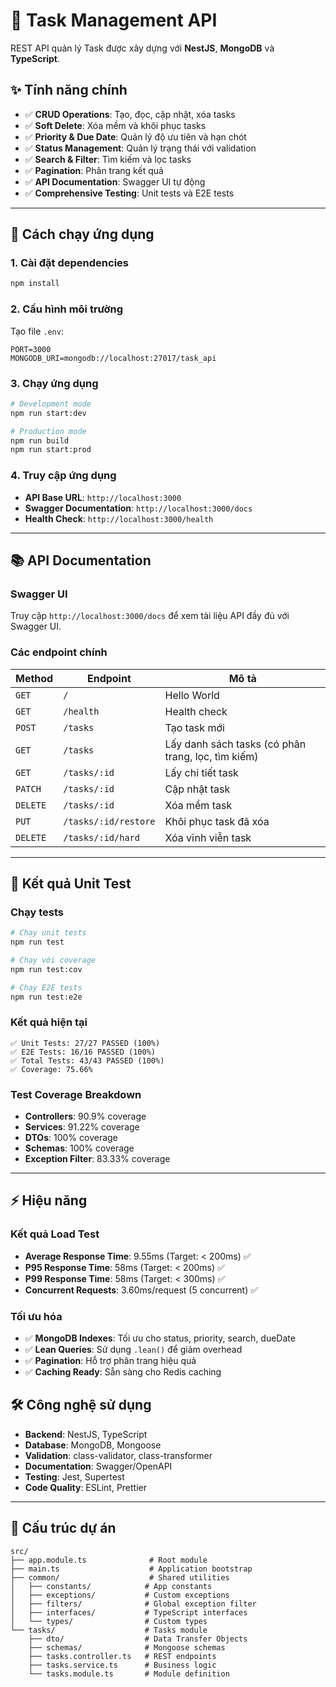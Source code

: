 # 📌 Task Management API

REST API quản lý Task được xây dựng với **NestJS**, **MongoDB** và **TypeScript**.

## ✨ Tính năng chính

- ✅ **CRUD Operations**: Tạo, đọc, cập nhật, xóa tasks
- ✅ **Soft Delete**: Xóa mềm và khôi phục tasks
- ✅ **Priority & Due Date**: Quản lý độ ưu tiên và hạn chót
- ✅ **Status Management**: Quản lý trạng thái với validation
- ✅ **Search & Filter**: Tìm kiếm và lọc tasks
- ✅ **Pagination**: Phân trang kết quả
- ✅ **API Documentation**: Swagger UI tự động
- ✅ **Comprehensive Testing**: Unit tests và E2E tests

---

## 🚀 Cách chạy ứng dụng

### 1. Cài đặt dependencies
```bash
npm install
```

### 2. Cấu hình môi trường
Tạo file `.env`:
```env
PORT=3000
MONGODB_URI=mongodb://localhost:27017/task_api
```

### 3. Chạy ứng dụng
```bash
# Development mode
npm run start:dev

# Production mode
npm run build
npm run start:prod
```

### 4. Truy cập ứng dụng
- **API Base URL**: `http://localhost:3000`
- **Swagger Documentation**: `http://localhost:3000/docs`
- **Health Check**: `http://localhost:3000/health`

---

## 📚 API Documentation

### Swagger UI
Truy cập `http://localhost:3000/docs` để xem tài liệu API đầy đủ với Swagger UI.

### Các endpoint chính

| Method | Endpoint | Mô tả |
|--------|----------|-------|
| `GET` | `/` | Hello World |
| `GET` | `/health` | Health check |
| `POST` | `/tasks` | Tạo task mới |
| `GET` | `/tasks` | Lấy danh sách tasks (có phân trang, lọc, tìm kiếm) |
| `GET` | `/tasks/:id` | Lấy chi tiết task |
| `PATCH` | `/tasks/:id` | Cập nhật task |
| `DELETE` | `/tasks/:id` | Xóa mềm task |
| `PUT` | `/tasks/:id/restore` | Khôi phục task đã xóa |
| `DELETE` | `/tasks/:id/hard` | Xóa vĩnh viễn task |

---

## 🧪 Kết quả Unit Test

### Chạy tests
```bash
# Chạy unit tests
npm run test

# Chạy với coverage
npm run test:cov

# Chạy E2E tests
npm run test:e2e
```

### Kết quả hiện tại
```
✅ Unit Tests: 27/27 PASSED (100%)
✅ E2E Tests: 16/16 PASSED (100%)
✅ Total Tests: 43/43 PASSED (100%)
✅ Coverage: 75.66%
```

### Test Coverage Breakdown
- **Controllers**: 90.9% coverage
- **Services**: 91.22% coverage  
- **DTOs**: 100% coverage
- **Schemas**: 100% coverage
- **Exception Filter**: 83.33% coverage

---

## ⚡ Hiệu năng

### Kết quả Load Test
- **Average Response Time**: 9.55ms (Target: < 200ms) ✅
- **P95 Response Time**: 58ms (Target: < 200ms) ✅
- **P99 Response Time**: 58ms (Target: < 300ms) ✅
- **Concurrent Requests**: 3.60ms/request (5 concurrent) ✅

### Tối ưu hóa
- ✅ **MongoDB Indexes**: Tối ưu cho status, priority, search, dueDate
- ✅ **Lean Queries**: Sử dụng `.lean()` để giảm overhead
- ✅ **Pagination**: Hỗ trợ phân trang hiệu quả
- ✅ **Caching Ready**: Sẵn sàng cho Redis caching

## 🛠️ Công nghệ sử dụng

- **Backend**: NestJS, TypeScript
- **Database**: MongoDB, Mongoose
- **Validation**: class-validator, class-transformer
- **Documentation**: Swagger/OpenAPI
- **Testing**: Jest, Supertest
- **Code Quality**: ESLint, Prettier

---

## 📁 Cấu trúc dự án

```
src/
├── app.module.ts              # Root module
├── main.ts                    # Application bootstrap
├── common/                    # Shared utilities
│   ├── constants/            # App constants
│   ├── exceptions/           # Custom exceptions
│   ├── filters/              # Global exception filter
│   ├── interfaces/           # TypeScript interfaces
│   └── types/                # Custom types
└── tasks/                    # Tasks module
    ├── dto/                  # Data Transfer Objects
    ├── schemas/              # Mongoose schemas
    ├── tasks.controller.ts   # REST endpoints
    ├── tasks.service.ts      # Business logic
    └── tasks.module.ts       # Module definition
```
